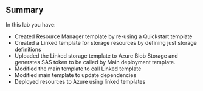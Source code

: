 ## Summary

In this lab you have:
- Created Resource Manager template by re-using a Quickstart template
- Created a Linked template for storage resources by defining just storage definitions
- Uploaded the Linked storage template to Azure Blob Storage and generates SAS token to be called by Main deployment template.
- Modified the main template to call Linked template
- Modified main template to update dependencies
- Deployed resources to Azure using linked templates
